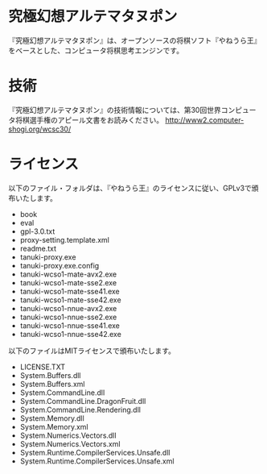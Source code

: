# 究極幻想アルテマタヌポン
『究極幻想アルテマタヌポン』は、オープンソースの将棋ソフト『やねうら王』をベースとした、コンピュータ将棋思考エンジンです。

# 技術
『究極幻想アルテマタヌポン』の技術情報については、第30回世界コンピュータ将棋選手権のアピール文書をお読みください。 http://www2.computer-shogi.org/wcsc30/

# ライセンス
以下のファイル・フォルダは、『やねうら王』のライセンスに従い、GPLv3で頒布いたします。
- book
- eval
- gpl-3.0.txt
- proxy-setting.template.xml
- readme.txt
- tanuki-proxy.exe
- tanuki-proxy.exe.config
- tanuki-wcso1-mate-avx2.exe
- tanuki-wcso1-mate-sse2.exe
- tanuki-wcso1-mate-sse41.exe
- tanuki-wcso1-mate-sse42.exe
- tanuki-wcso1-nnue-avx2.exe
- tanuki-wcso1-nnue-sse2.exe
- tanuki-wcso1-nnue-sse41.exe
- tanuki-wcso1-nnue-sse42.exe

以下のファイルはMITライセンスで頒布いたします。
- LICENSE.TXT
- System.Buffers.dll
- System.Buffers.xml
- System.CommandLine.dll
- System.CommandLine.DragonFruit.dll
- System.CommandLine.Rendering.dll
- System.Memory.dll
- System.Memory.xml
- System.Numerics.Vectors.dll
- System.Numerics.Vectors.xml
- System.Runtime.CompilerServices.Unsafe.dll
- System.Runtime.CompilerServices.Unsafe.xml

